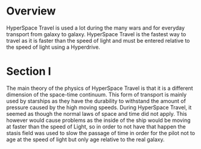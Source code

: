 # Overview

HyperSpace Travel is used a lot during the many wars and for everyday transport from galaxy to galaxy.
HyperSpace Travel is the fastest way to travel as it is faster than the speed of light and must be entered relative to the speed of light using a Hyperdrive.

# Section I

The main theory of the physics of HyperSpace Travel is that it is a different dimension of the space-time continuum.
This form of transport is mainly used by starships as they have the durability to withstand the amount of pressure caused by the high moving speeds.
During HyperSpace Travel, it seemed as though the normal laws of space and time did not apply.
This however would cause problems as the inside of the ship would be moving at faster than the speed of Light, so in order to not have that happen the stasis field was used to slow the passage of time in order for the pilot not to age at the speed of light but only age relative to the real galaxy.
